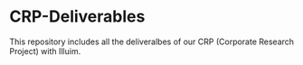# CRP-Deliverables
This repository includes all the deliveralbes of our CRP (Corporate Research Project) with Illuim.
